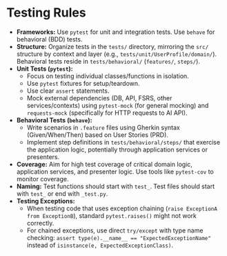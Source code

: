 # Testing Rules

-   **Frameworks:** Use `pytest` for unit and integration tests. Use `behave` for behavioral (BDD) tests.
-   **Structure:** Organize tests in the `tests/` directory, mirroring the `src/` structure by context and layer (e.g., `tests/unit/UserProfile/domain/`). Behavioral tests reside in `tests/behavioral/` (`features/`, `steps/`).
-   **Unit Tests (`pytest`):**
    -   Focus on testing individual classes/functions in isolation.
    -   Use `pytest` fixtures for setup/teardown.
    -   Use clear `assert` statements.
    -   Mock external dependencies (DB, API, FSRS, other services/contexts) using `pytest-mock` (for general mocking) and `requests-mock` (specifically for HTTP requests to AI API).
-   **Behavioral Tests (`behave`):**
    -   Write scenarios in `.feature` files using Gherkin syntax (Given/When/Then) based on User Stories (PRD).
    -   Implement step definitions in `tests/behavioral/steps/` that exercise the application logic, potentially through application services or presenters.
-   **Coverage:** Aim for high test coverage of critical domain logic, application services, and presenter logic. Use tools like `pytest-cov` to monitor coverage.
-   **Naming:** Test functions should start with `test_`. Test files should start with `test_` or end with `_test.py`. 
-   **Testing Exceptions:**
    -   When testing code that uses exception chaining (`raise ExceptionA from ExceptionB`), standard `pytest.raises()` might not work correctly.
    -   For chained exceptions, use direct `try/except` with type name checking: `assert type(e).__name__ == "ExpectedExceptionName"` instead of `isinstance(e, ExpectedExceptionClass)`. 